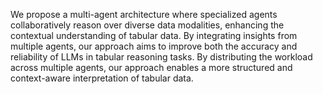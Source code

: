 We propose a multi-agent architecture where specialized agents collaboratively reason over diverse data modalities, enhancing the contextual understanding of tabular data. By integrating insights from multiple agents, our approach aims to improve both the accuracy and reliability of LLMs in tabular reasoning tasks. By distributing the workload across multiple agents, our approach enables a more structured and context-aware interpretation of tabular data.
